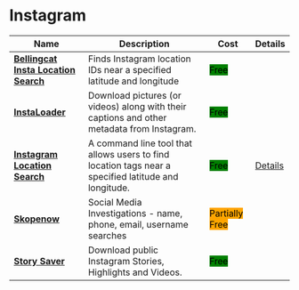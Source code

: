 # Instagram

| Name | Description | Cost | Details |
| --- | --- | --- | --- |
| [**Bellingcat Insta Location Search**](https://github.com/bellingcat/instagram-location-search) | Finds Instagram location IDs near a specified latitude and longitude | <mark style="background-color:green;">Free</mark> |  |
| [**InstaLoader**](https://instaloader.github.io) | Download pictures (or videos) along with their captions and other metadata from Instagram. | <mark style="background-color:green;">Free</mark> |  |
| [**Instagram Location Search**](https://github.com/bellingcat/instagram-location-search/tree/main) | A command line tool that allows users to find location tags near a specified latitude and longitude. | <mark style="background-color:green;">Free</mark> | [Details](../../../tools/instagram-location-search/README.md) |
| [**Skopenow**](http://skopenow.com/) | Social Media Investigations - name, phone, email, username searches | <mark style="background-color:orange;">Partially Free</mark> |  |
| [**Story Saver**](https://storysaver.net) | Download public Instagram Stories, Highlights and Videos. | <mark style="background-color:green;">Free</mark> |  |
